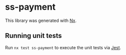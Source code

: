 # ss-payment

This library was generated with [Nx](https://nx.dev).

## Running unit tests

Run `nx test ss-payment` to execute the unit tests via [Jest](https://jestjs.io).
